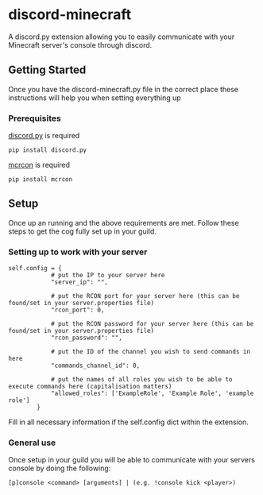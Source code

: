 # discord-minecraft
A discord.py extension allowing you to easily communicate with your Minecraft server's console through discord. 


## Getting Started

Once you have the discord-minecraft.py file in the correct place these instructions will help you when setting everything up

### Prerequisites

[discord.py](https://pypi.org/project/discord.py/) is required

```
pip install discord.py
```

[mcrcon](https://pypi.org/project/mcrcon/) is required

```
pip install mcrcon
```


## Setup

Once up an running and the above requirements are met. Follow these steps to get the cog fully set up in your guild.

### Setting up to work with your server

```
self.config = {
            # put the IP to your server here
            "server_ip": "",

            # put the RCON port for your server here (this can be found/set in your server.properties file)
            "rcon_port": 0,

            # put the RCON password for your server here (this can be found/set in your server.properties file)
            "rcon_password": "",

            # put the ID of the channel you wish to send commands in here
            "commands_channel_id": 0,

            # put the names of all roles you wish to be able to execute commands here (capitalisation matters)
            "allowed_roles": ['ExampleRole', 'Example Role', 'example role']
        }
```
Fill in all necessary information if the self.config dict within the extension.

### General use

Once setup in your guild you will be able to communicate with your servers console by doing the following:
```
[p]console <command> [arguments] | (e.g. !console kick <player>)
```



